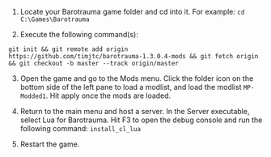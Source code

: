 1. Locate your Barotrauma game folder and cd into it. For example:
`cd C:\Games\Barotrauma`

2. Execute the following command(s):
```
git init && git remote add origin https://github.com/timjtc/barotrauma-1.3.0.4-mods && git fetch origin && git checkout -b master --track origin/master
```

3. Open the game and go to the Mods menu. Click the folder icon on the bottom side of the left pane to load a modlist, and load the modlist `MP-Modded1`. Hit apply once the mods are loaded.

4. Return to the main menu and host a server. In the Server executable, select Lua for Barotrauma. Hit F3 to open the debug console and run the following command: `install_cl_lua`

5. Restart the game.

